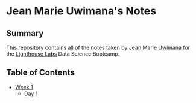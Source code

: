 # Jean Marie Uwimana's Notes

## Summary

This repository contains all of the notes taken by [Jean Marie Uwimana](https://github.com/juwimana) for the [Lighthouse Labs](https://www.lighthouselabs.ca) Data Science Bootcamp.

## Table of Contents

- [Week 1](/week_1)
  - [Day 1](/week_1/d1-day_1)
